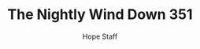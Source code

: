 ---
image: /assets/img/nwd/351_nwd_jeremiah_31_3_b_esv.png
title: The Nightly Wind Down 351
categories:
  - The Nightly Wind Down
author: Hope Staff
notes: The Nightly Wind Down 351
embed: >-
  EMBED_GOES_HERE
transcript: >-
  SOME LINES OF TEXT START HERE
---